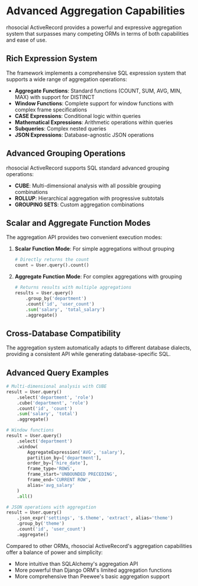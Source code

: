 # Advanced Aggregation Capabilities

rhosocial ActiveRecord provides a powerful and expressive aggregation system that surpasses many competing ORMs in terms of both capabilities and ease of use.

## Rich Expression System

The framework implements a comprehensive SQL expression system that supports a wide range of aggregation operations:

- **Aggregate Functions**: Standard functions (COUNT, SUM, AVG, MIN, MAX) with support for DISTINCT
- **Window Functions**: Complete support for window functions with complex frame specifications
- **CASE Expressions**: Conditional logic within queries
- **Mathematical Expressions**: Arithmetic operations within queries
- **Subqueries**: Complex nested queries
- **JSON Expressions**: Database-agnostic JSON operations

## Advanced Grouping Operations

rhosocial ActiveRecord supports SQL standard advanced grouping operations:

- **CUBE**: Multi-dimensional analysis with all possible grouping combinations
- **ROLLUP**: Hierarchical aggregation with progressive subtotals
- **GROUPING SETS**: Custom aggregation combinations

## Scalar and Aggregate Function Modes

The aggregation API provides two convenient execution modes:

1. **Scalar Function Mode**: For simple aggregations without grouping
   ```python
   # Directly returns the count
   count = User.query().count()
   ```

2. **Aggregate Function Mode**: For complex aggregations with grouping
   ```python
   # Returns results with multiple aggregations
   results = User.query()
       .group_by('department')
       .count('id', 'user_count')
       .sum('salary', 'total_salary')
       .aggregate()
   ```

## Cross-Database Compatibility

The aggregation system automatically adapts to different database dialects, providing a consistent API while generating database-specific SQL.

## Advanced Query Examples

```python
# Multi-dimensional analysis with CUBE
result = User.query()
    .select('department', 'role')
    .cube('department', 'role')
    .count('id', 'count')
    .sum('salary', 'total')
    .aggregate()

# Window functions
result = User.query()
    .select('department')
    .window(
        AggregateExpression('AVG', 'salary'),
        partition_by=['department'],
        order_by=['hire_date'],
        frame_type='ROWS',
        frame_start='UNBOUNDED PRECEDING',
        frame_end='CURRENT ROW',
        alias='avg_salary'
    )
    .all()

# JSON operations with aggregation
result = User.query()
    .json_expr('settings', '$.theme', 'extract', alias='theme')
    .group_by('theme')
    .count('id', 'user_count')
    .aggregate()
```

Compared to other ORMs, rhosocial ActiveRecord's aggregation capabilities offer a balance of power and simplicity:

- More intuitive than SQLAlchemy's aggregation API
- More powerful than Django ORM's limited aggregation functions
- More comprehensive than Peewee's basic aggregation support